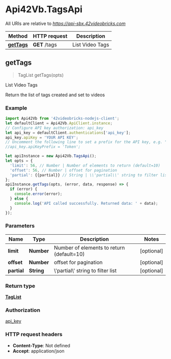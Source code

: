 # Api42Vb.TagsApi

All URIs are relative to *https://api-sbx.42videobricks.com*

Method | HTTP request | Description
------------- | ------------- | -------------
[**getTags**](TagsApi.md#getTags) | **GET** /tags | List Video Tags



## getTags

> TagList getTags(opts)

List Video Tags

Return the list of tags created and set to videos

### Example

```javascript
import Api42Vb from '42videobricks-nodejs-client';
let defaultClient = Api42Vb.ApiClient.instance;
// Configure API key authorization: api_key
let api_key = defaultClient.authentications['api_key'];
api_key.apiKey = 'YOUR API KEY';
// Uncomment the following line to set a prefix for the API key, e.g. "Token" (defaults to null)
//api_key.apiKeyPrefix = 'Token';

let apiInstance = new Api42Vb.TagsApi();
let opts = {
  'limit': 56, // Number | Number of elements to return (default=10)
  'offset': 56, // Number | offset for pagination
  'partial': {{partial}} // String | \\'partial\\' string to filter list
};
apiInstance.getTags(opts, (error, data, response) => {
  if (error) {
    console.error(error);
  } else {
    console.log('API called successfully. Returned data: ' + data);
  }
});
```

### Parameters


Name | Type | Description  | Notes
------------- | ------------- | ------------- | -------------
 **limit** | **Number**| Number of elements to return (default&#x3D;10) | [optional] 
 **offset** | **Number**| offset for pagination | [optional] 
 **partial** | **String**| \\&#39;partial\\&#39; string to filter list | [optional] 

### Return type

[**TagList**](TagList.md)

### Authorization

[api_key](../README.md#api_key)

### HTTP request headers

- **Content-Type**: Not defined
- **Accept**: application/json

